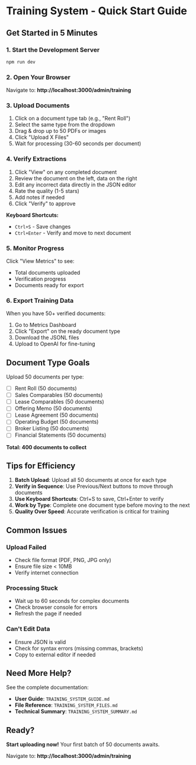 # Training System - Quick Start Guide

## Get Started in 5 Minutes

### 1. Start the Development Server

```bash
npm run dev
```

### 2. Open Your Browser

Navigate to: **http://localhost:3000/admin/training**

### 3. Upload Documents

1. Click on a document type tab (e.g., "Rent Roll")
2. Select the same type from the dropdown
3. Drag & drop up to 50 PDFs or images
4. Click "Upload X Files"
5. Wait for processing (30-60 seconds per document)

### 4. Verify Extractions

1. Click "View" on any completed document
2. Review the document on the left, data on the right
3. Edit any incorrect data directly in the JSON editor
4. Rate the quality (1-5 stars)
5. Add notes if needed
6. Click "Verify" to approve

**Keyboard Shortcuts:**
- `Ctrl+S` - Save changes
- `Ctrl+Enter` - Verify and move to next document

### 5. Monitor Progress

Click "View Metrics" to see:
- Total documents uploaded
- Verification progress
- Documents ready for export

### 6. Export Training Data

When you have 50+ verified documents:
1. Go to Metrics Dashboard
2. Click "Export" on the ready document type
3. Download the JSONL files
4. Upload to OpenAI for fine-tuning

## Document Type Goals

Upload 50 documents per type:
- [ ] Rent Roll (50 documents)
- [ ] Sales Comparables (50 documents)
- [ ] Lease Comparables (50 documents)
- [ ] Offering Memo (50 documents)
- [ ] Lease Agreement (50 documents)
- [ ] Operating Budget (50 documents)
- [ ] Broker Listing (50 documents)
- [ ] Financial Statements (50 documents)

**Total: 400 documents to collect**

## Tips for Efficiency

1. **Batch Upload**: Upload all 50 documents at once for each type
2. **Verify in Sequence**: Use Previous/Next buttons to move through documents
3. **Use Keyboard Shortcuts**: Ctrl+S to save, Ctrl+Enter to verify
4. **Work by Type**: Complete one document type before moving to the next
5. **Quality Over Speed**: Accurate verification is critical for training

## Common Issues

### Upload Failed
- Check file format (PDF, PNG, JPG only)
- Ensure file size < 10MB
- Verify internet connection

### Processing Stuck
- Wait up to 60 seconds for complex documents
- Check browser console for errors
- Refresh the page if needed

### Can't Edit Data
- Ensure JSON is valid
- Check for syntax errors (missing commas, brackets)
- Copy to external editor if needed

## Need More Help?

See the complete documentation:
- **User Guide**: `TRAINING_SYSTEM_GUIDE.md`
- **File Reference**: `TRAINING_SYSTEM_FILES.md`
- **Technical Summary**: `TRAINING_SYSTEM_SUMMARY.md`

## Ready?

**Start uploading now!** Your first batch of 50 documents awaits.

Navigate to: **http://localhost:3000/admin/training**
